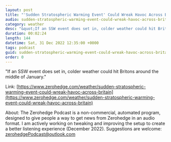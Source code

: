 ```yaml
---
layout: post
title: "'Sudden Stratospheric Warming Event' Could Wreak Havoc Across Britain"
audio: sudden-stratospheric-warming-event-could-wreak-havoc-across-britain-2
category: weather
desc: "&quot;If an SSW event does set in, colder weather could hit Britons around the middle of January.&quot; "
duration: 00:02:24
length: 144
datetime: Sat, 31 Dec 2022 12:35:00 +0000
tags: podcast
guid: sudden-stratospheric-warming-event-could-wreak-havoc-across-britain-0
order: 0
---
```

&quot;If an SSW event does set in, colder weather could hit Britons around the middle of January.&quot; 

Link: [https://www.zerohedge.com/weather/sudden-stratospheric-warming-event-could-wreak-havoc-across-britain](https://www.zerohedge.com/weather/sudden-stratospheric-warming-event-could-wreak-havoc-across-britain)

About: The Zerohedge Podcast is a non-commercial, automated program, designed to give people a way to get news from Zerohedge in an audio format.  I am actively working on tweaking and improving the setup to create a better listening experience (December 2022).  Suggestions are welcome: [zerohedgePodcast@outlook.com](mailto:zerohedgePodcast@outlook.com)